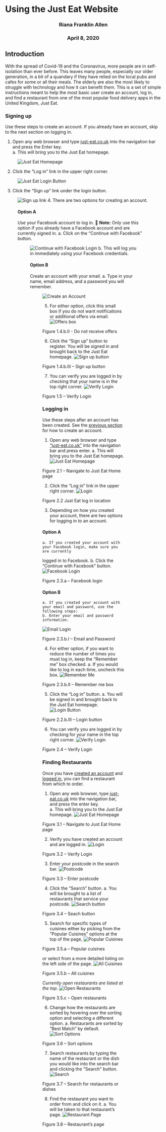 # Using the Just Eat Website

### <center>Riana Franklin Allen</center>

### <center>April 8, 2020</center>

## Introduction
With the spread of Covid-19 and the Coronavirus, more people are in self-isolation than ever 
before. This leaves many people, especially our older generation, in a bit of a quandary if 
they have relied on the local pubs and cafes for some or all their meals. The elderly are 
also the most likely to struggle with technology and how it can benefit them. This is a set 
of simple instructions meant to help the most basic user create an account, log in, and find 
a restaurant from one of the most popular food delivery apps in the United Kingdom, Just Eat.

### Signing up 
Use these steps to create an account. If you already have an account, skip to the next section 
on logging in.
1. Open any web browser and type [just-eat.co.uk](just-eat.co.uk) into the navigation bar
and press the Enter key.  
   a. This will bring you to the Just Eat homepage.
<figure>
	<img src="Images/Homepage.png"
		width: 1000;
		alt="Just Eat Homepage">
</figure>

2. Click the “Log in” link in the upper right corner.
<figure>
	<img src="Images/Log_inButton.png"
		width: 1000;
		alt="Just Eat Login Button">
</figure>

3. Click the “Sign up” link under the login button.
<figure>
	<img src="Images/SignUpLink.png"
		width: 1000;
		alt="Sign up link"
</figure>
4.  There are two options for creating an account.

#### Option A
Use your Facebook account to log in.
:memo: **Note:** Only use this option if you 
already have a Facebook account and are currently signed in.
   a. Click on the “Continue with Facebook” button. 
<figure>
	<img src="Images/FBCreate.png"
		width: 400;
		alt="Continue with Facebook Login"
</figure>
   b. This will log you in immediately using your Facebook credentials.

#### Option B
Create an account with your email.
    a.  Type in your name, email address, and a password you will remember. 
<figure>
	<img src="Images/SignUpEmail.png"
		width:400;
		alt="Create an Account"
</figure>

5.  For either option, click this small box if you do not want notifications
or additional offers via email.
![Offers box](Images/DealsBox.png)
<figcaption>Figure 1.4.b.II - Do not receive offers</figcaption>

6.  Click the “Sign up” button to register. You will be signed in and brought back to
the Just Eat homepage.
![Sign up button](Images/SignUpButton.png)
<figcaption>Figure 1.4.b.III – Sign up button</figcaption>

7.  You can verify you are logged in by checking that your name is in the top right corner.
![Verify Login](Images/Verify.png)
<figcaption>Figure 1.5 – Verify Login</figcaption>


### Logging in 
Use these steps after an account has been created. See the [previous section](#signing-up) for how to 
create an account.
1.  Open any web browser and type [“just-eat.co.uk”](just-eat.co.uk) into the navigation bar 
and press enter.
    a.  This will bring you to the Just Eat homepage.
![Just Eat Homepage](Images/Homepage.png)
<figcaption>Figure 2.1 – Navigate to Just Eat Home page</figcaption>

2.  Click the “Log in” link in the upper right corner.
![Login](Images/Log_inButton.png)
<figcaption>Figure 2.2 Just Eat log in location</figcaption>

3.  Depending on how you created your account, there are two options for logging in to 
an account.

#### Option A
    a. If you created your account with your Facebook login, make sure you are currently 
logged in to Facebook. 
    b.  Click the “Continue with Facebook” button. 
![Facebook Login](Images/LoginFB.png)
<figcaption>Figure 2.3.a – Facebook login</figcaption>

#### Option B 
    a. If you created your account with your email and password, use the following steps:
    b. Enter your email and password information.
![Email Login](Images/LoginEmail.png)
<figcaption>Figure 2.3.b.I – Email and Password</figcaption>

4.  For either option, if you want to reduce the number of times you must log in, 
keep the “Remember me” box checked. 
    a.  If you would like to log in each time, uncheck this box.
![Remember Me](Images/RememberMe.png)
<figcaption>Figure 2.3.b.II – Remember me box</figcaption>

5.  Click the “Log in” button.
    a. You will be signed in and brought back to the Just Eat homepage.
![Login Button](Images/LoginButton)
<figcaption>Figure 2.2.b.III – Login button</figcaption>

6.  You can verify you are logged in by checking for your name in the top right corner.
![Verify Login](Images/Verify.png)
<figcaption>Figure 2.4 – Verify Login</figcaption>

### Finding Restaurants 
Once you have [created an account](#signing-up) and [logged in](#logging-in), you can 
find a restaurant from which to order.

1.  Open any web browser, type [just-eat.co.uk](just-eat.co.uk) into the navigation
bar, and press the enter key.  
    a. This will bring you to the Just Eat homepage.
![Just Eat Homepage](Images/Homepage.png)
<figcaption>Figure 3.1 – Navigate to Just Eat Home page</figcaption>

2.  Verify you have created an account and are logged in. 
![Login](Images/Verify.png)
<figcaption>Figure 3.2 – Verify Login</figcaption>

3.  Enter your postcode in the search bar. 
![Postcode](Images/Postcode.png)
<figcaption>Figure 3.3 – Enter postcode</figcaption>
	
4.  Click the “Search” button.
    a.  You will be brought to a list of restaurants that 
service your postcode.
![Search button](Images/RestaurantSearch.png)
<figcaption>Figure 3.4 – Seach button</figcaption>

5.  Search for specific types of cuisines either by picking from the “Popular 
Cuisines” options at the top of the page,
![Popular Cuisines](Images/PopularCuisine.png)
<figcaption>Figure 3.5.a – Popular cuisines</figcaption>

*or* select from a more detailed listing on the left side of the page.
![All Cuisines](Images/NameSearch.png)
<figcaption>Figure 3.5.b – All cuisines</figcaption>

*Currently open restaurants are listed at the top.*
![Open Restaurants](Images/OpenRestaurants.png)
<figcaption>Figure 3.5.c – Open restaurants</figcaption>

6.  Change how the restaurants are sorted by hovering over the sorting option and 
selecting a different option.
    a. Restaurants are sorted by “Best Match” by default.
![Sort Options](Images/Sort.png)
<figcaption>Figure 3.6 – Sort options</figcaption>

7.  Search restaurants by typing the name of the restaurant or the dish you would 
like into the search bar and clicking the "Search" button.
![Search](Images/NameSearch.png)
<figcaption>Figure 3.7 – Search for restaurants or dishes</figcaption>

8.  Find the restaurant you want to order from and click on it.
    a.  You will be taken to that restaurant’s page.
![Restaurant Page](Images/RestaurantPage.png)
<figcaption>Figure 3.8 – Restaurant’s page</figcaption>
